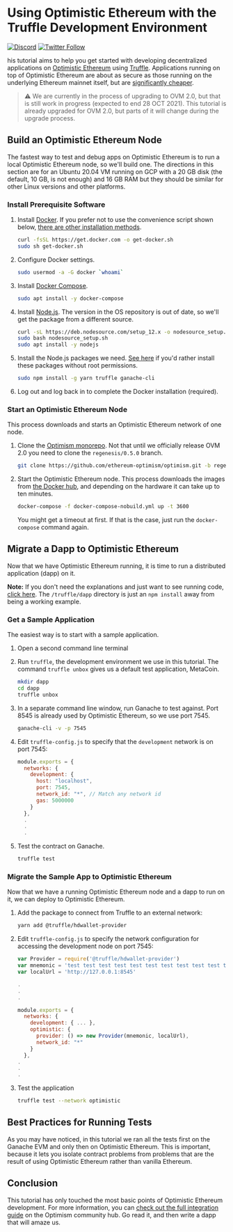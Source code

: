 # Using Optimistic Ethereum with the Truffle Development Environment

[![Discord](https://img.shields.io/discord/667044843901681675.svg?color=768AD4&label=discord&logo=https%3A%2F%2Fdiscordapp.com%2Fassets%2F8c9701b98ad4372b58f13fd9f65f966e.svg)](https://discord.com/channels/667044843901681675)
[![Twitter Follow](https://img.shields.io/twitter/follow/optimismPBC.svg?label=optimismPBC&style=social)](https://twitter.com/optimismPBC)

his tutorial aims to help you get started with developing decentralized applications on [Optimistic Ethereum](https://optimism.io/) using 
[Truffle](https://www.trufflesuite.com/). Applications 
running on top of Optimistic Ethereum are about as secure as those running on the underlying Ethereum mainnet itself, but are
[significantly cheaper](https://optimism.io/gas-comparison).

> :warning: We are currently in the process of upgrading to OVM 2.0, but that
> is still work in progress (expected to end 28 OCT 2021). This tutorial is
> already upgraded for OVM 2.0, but parts of it will change during the upgrade
> process.

   <!-- TEMO-OVM2.0 -->

## Build an Optimistic Ethereum Node

The fastest way to test and debug apps on Optimistic Ethereum is to run a 
local Optimistic Ethereum node, so we'll build one.
The directions in this section are for an Ubuntu 20.04 VM running on GCP with 
a 20 GB disk (the default, 10 GB, is not enough) and 16 GB RAM
but they should be similar for other Linux versions and other platforms.

### Install Prerequisite Software

1. Install [Docker](https://www.docker.com/). If you prefer not to use the convenience script shown below, 
   [there are other installation methods](https://docs.docker.com/engine/install/ubuntu).

   ```sh
   curl -fsSL https://get.docker.com -o get-docker.sh
   sudo sh get-docker.sh
   ```

2. Configure Docker settings.

   ```sh
   sudo usermod -a -G docker `whoami`
   ```
   
3. Install [Docker Compose](https://docs.docker.com/compose/install/).
  
   ```sh
   sudo apt install -y docker-compose
   ```

4. Install [Node.js](https://nodejs.org/en/). The version in the OS repository is 
  out of date, so we'll get the package from a different source. 
  
   ```sh
   curl -sL https://deb.nodesource.com/setup_12.x -o nodesource_setup.sh
   sudo bash nodesource_setup.sh
   sudo apt install -y nodejs
   ```
   
5. Install the Node.js packages we need. [See here](https://github.com/sindresorhus/guides/blob/main/npm-global-without-sudo.md)
   if you'd rather install these packages without root permissions.
   ```sh   
   sudo npm install -g yarn truffle ganache-cli
   ```
   
6. Log out and log back in to complete the Docker installation (required).


### Start an Optimistic Ethereum Node

This process downloads and starts an Optimistic Ethereum network of one node.

1. Clone the [Optimism monorepo](https://github.com/ethereum-optimism/optimism).
   Not that until we officially release OVM 2.0 you need to clone the `regenesis/0.5.0`
   branch.

   ```sh
   git clone https://github.com/ethereum-optimism/optimism.git -b regenesis/0.5.0
   ```
   <!-- TEMO-OVM2.0 -->

1. Start the Optimistic Ethereum node. This process downloads the images
   from [the Docker hub](https://hub.docker.com/u/ethereumoptimism), and 
   depending on the hardware it can take up to ten minutes.

   ```sh
   docker-compose -f docker-compose-nobuild.yml up -t 3600
   ``` 

   You might get a timeout at first. If that is the case, just run the 
   `docker-compose` command again.



## Migrate a Dapp to Optimistic Ethereum

Now that we have Optimistic Ethereum running, it is time to run a distributed application (dapp) on it.

**Note:** If you don't need the explanations and just want to see running code, 
[click here](https://github.com/ethereum-optimism/optimism-tutorial/). The 
`/truffle/dapp` directory
is just an `npm install` away from being a working example.

### Get a Sample Application

The easiest way is to start with a sample application. 

1. Open a second command line terminal
1. Run `truffle`, the development environment we use in this tutorial.
   The command `truffle unbox` gives us a default test application, MetaCoin.

   ```sh
   mkdir dapp
   cd dapp
   truffle unbox
   ```

1. In a separate command line window, run Ganache to test against. Port
   8545 is already used by Optimistic Ethereum, so we use port 7545.
   ```sh
   ganache-cli -v -p 7545
   ```
1. Edit `truffle-config.js` to specify that the `development` network is
   on port 7545:
   ```javascript
   module.exports = {
     networks: {
       development: {
         host: "localhost",
         port: 7545,
         network_id: "*", // Match any network id
         gas: 5000000
       }
     },
     .
     .
     .
   ```
1. Test the contract on Ganache.
   ```sh
   truffle test
   ```



### Migrate the Sample App to Optimistic Ethereum

Now that we have a running Optimistic Ethereum node and a dapp to run on it, we can deploy to Optimistic Ethereum.

1. Add the package to connect from Truffle to an external network:
   ```sh
   yarn add @truffle/hdwallet-provider
   ```

1. Edit `truffle-config.js` to specify the network configuration for accessing
   the development node
   on port 7545:
   ```javascript
   var Provider = require('@truffle/hdwallet-provider')
   var mnemonic = 'test test test test test test test test test test test junk'
   var localUrl = 'http://127.0.0.1:8545'

   .
   .
   .

   module.exports = {
     networks: {
       development: { ... },
       optimistic: {
         provider: () => new Provider(mnemonic, localUrl),
         network_id: "*"
       }
     },
   .
   .
   .
   ```

1. Test the application
   ```sh
   truffle test --network optimistic
   ```

## Best Practices for Running Tests

As you may have noticed, in this tutorial we ran all the tests first on the Ganache EVM and only then on Optimistic Ethereum. This is
important, because it lets you isolate contract problems from problems that are the result of using Optimistic Ethereum rather than 
vanilla Ethereum.


## Conclusion

This tutorial has only touched the most basic points of Optimistic Ethereum development. For more information, you can 
[check out the full integration guide](https://community.optimism.io/docs/developers/l2/convert-2.0.html) on the Optimism community hub.
Go read it, and then write a dapp that will amaze us.
